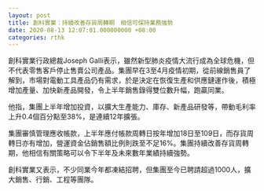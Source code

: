```yaml
---
layout: post
title: 創科實業：持續改善存貨周轉期　相信可保持業務強勢
date: 2020-08-13 12:07:01.000000000 +08:00
categories: rthk
---
```


創科實業行政總裁Joseph Galli表示，雖然新型肺炎疫情大流行成為全球危機，但不代表零售客戶停止售賣公司產品。集團早在3至4月疫情初期，從前線銷售員了解到，市場對電動工具產品仍有需求，於是決定在恢復生產和供應鏈運作後，積極增加產量、加快新產品開發，令上半年銷售錄得雙位數升幅，跑贏同業。

他指，集團上半年增加投資，以擴大生產能力、庫存、新產品研發等，帶動毛利率上升0.4個百分點至38%，是連續12年擴張。

集團審慎管理應收帳款，上半年應付帳款周轉日按年增加18日至109日，而存貨周轉日亦有增加，營運資金佔銷售額比例則跌至不足16%。集團持續改善存貨周轉期，他相信有關策略可以令下半年及未來數年業績持續強勢。

創科實業又表示，不少同業今年都凍結招聘，但集團至今已聘請超過1000人，擴大銷售、行銷、工程等團隊。
